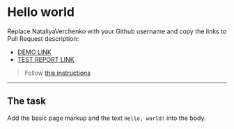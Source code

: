 # Hello world
Replace NataliyaVerchenko with your Github username and copy the links to Pull Request description:
- [DEMO LINK](https://nataliyaverchenko.github.io/layout_hello-world/)
- [TEST REPORT LINK](https://nataliyaverchenko.github.io/layout_hello-world/report/html_report/)

> Follow [this instructions](https://mate-academy.github.io/layout_task-guideline/#how-to-solve-the-layout-tasks-on-github)
___

## The task
Add the basic page markup and the text `Hello, world!` into the body.
